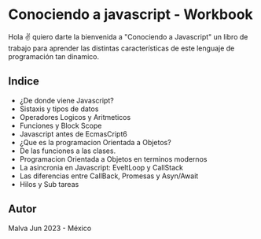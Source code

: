 # Conociendo a javascript - Workbook
Hola ✌️ quiero darte la bienvenida a "Conociendo a Javascript" un libro de trabajo para aprender las distintas características de este lenguaje de programación tan dinamico.

## Indice 
* ¿De donde viene Javascript?
* Sistaxis y tipos de datos
* Operadores Logicos y Aritmeticos
* Funciones y Block Scope
* Javascript antes de EcmasCript6
* ¿Que es la programacion Orientada a Objetos?
* De las funciones a las clases.
* Programacion Orientada a Objetos en terminos modernos
* La asincronia en Javascript: EveltLoop y CallStack
* Las diferencias entre CallBack, Promesas y Asyn/Await
* Hilos y Sub tareas

## Autor
Malva 
Jun 2023 - México 
